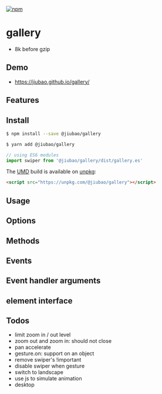 [![npm][npm]][npm-url]

# gallery
* 8k before gzip

## Demo
* https://jiubao.github.io/gallery/

## Features

## Install
```sh
$ npm install --save @jiubao/gallery
```
```sh
$ yarn add @jiubao/gallery
```
```javascript
// using ES6 modules
import swiper from '@jiubao/gallery/dist/gallery.es'
```

The [UMD](https://github.com/umdjs/umd) build is available on [unpkg](https://unpkg.com):
```html
<script src="https://unpkg.com/@jiubao/gallery"></script>
```

## Usage

## Options

## Methods

## Events

## Event handler arguments

## element interface

## Todos
* limit zoom in / out level
* zoom out and zoom in: should not close
* pan accelerate
* gesture.on: support on an object
* remove swiper's !important
* disable swiper when gesture
* switch to landscape
* use js to simulate animation
* desktop


[npm]: https://img.shields.io/npm/v/@jiubao/gallery.svg
[npm-url]: https://npmjs.com/package/@jiubao/gallery
